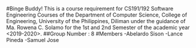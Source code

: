 #Binge Buddy!
This is a course requirement for CS191/192 Software Engineering Courses of the Department of
Computer Science, College of Engineering, University of the Philippines, Diliman
under the guidance of
Ma. Rowena C. Solamo for the 1st and 2nd Semester of the academic year <2019-2020>.
##Group Number : 8
#Members
-Abelardo Sison
-Lance Pineda
-Samuel Jose
